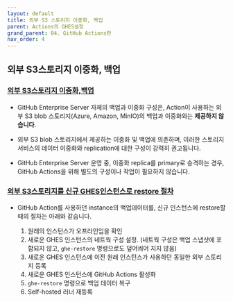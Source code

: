 ```yaml
---
layout: default
title: 외부 S3 스토리지 이중화, 백업
parent: Actions의 GHES설정
grand_parent: 04. GitHub Actions란
nav_order: 4
---
```



## 외부 S3스토리지 이중화, 백업

### [외부 S3스토리지 이중화,백업](https://docs.github.com/en/enterprise-server@latest/admin/github-actions/advanced-configuration-and-troubleshooting/high-availability-for-github-actions)   
   
   - GitHub Enterprise Server 자체의 백업과 이중화 구성은, Action이 사용하는 외부 S3 blob 스토리지(Azure, Amazon, MinIO)의 백업과 이중화와는 **제공하지 않습니다**. 
 
   - 외부 S3 blob 스토리지에서 제공하는 이중화 및 백업에 의존하며, 이러한 스토리지 서비스의 데이터 이중화와 replication에 대한 구성이 강력히 권고됩니다. 
 
   - GitHub Enterprise Server 운영 중, 이중화 replica를 primary로 승격하는 경우, GitHub Actions을 위해 별도의 구성이나 작업이 필요하지 않습니다. 
 
   
### [외부 S3스토리지를 신규 GHES인스턴스로 restore 절차](https://docs.github.com/en/enterprise-server@latest/admin/github-actions/advanced-configuration-and-troubleshooting/backing-up-and-restoring-github-enterprise-server-with-github-actions-enabled)
 
   - GitHub Action를 사용하던 instance의 백업데이터를, 신규 인스턴스에 restore할 때의 절차는 아래와 같습니다. 
 
      1. 원래의 인스턴스가 오프라인임을 확인
      2. 새로운 GHES 인스턴스의 네트웍 구성 설정. (네트웍 구성은 백업 스냅샷에 포함되지 않고, `ghe-restore` 명령으로도 덮어씌어 지지 않음)
      3. 새로운 GHES 인스턴스에 이전 원래 인스턴스가 사용하던 동일한 외부 스토리지 등록
      4. 새로운 GHES 인스턴스에 GitHub Actions 활성화
      5. `ghe-restore` 명령으로 백업 데이터 복구
      6. Self-hosted 러너 재등록

  